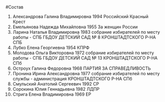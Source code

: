 #Состав
1. Александрова Галина Владимировна 1994 Российский Красный Крест
2. Емельянова Надежда Михайловна 1955 За женщин России
3. Ларина Наталья Владимировна 1983 собрание избирателей по месту работы - СПБ ГБДОУ ДЕТСКИЙ САД № 8 КРОНШТАДТСКОГО Р-НА СПБ
4. Лубко Елена Георгиевна 1954 КПРФ
5. Молодова Ольга Викторовна 1972 собрание избирателей по месту работы - СПБ ГБДОУ ДЕТСКИЙ САД № 13 КРОНШТАДТСКОГО Р-НА СПб
6. Остроух Галина Федоровна 1968 ПАРТИЯ ЗА СПРАВЕДЛИВОСТЬ
7. Пронина Ирина Александровна 1977 собрание избирателей по месту службы - администрация КРОНШТАДТСКОГО Р-НА СПб
8. Смульский Анатолий Сергеевич 1992 СР
9. Сорокина Юлия Геннадьевна 1982 ЛДПР
10. Стрига Елена Владимировна 1969 ЕР
